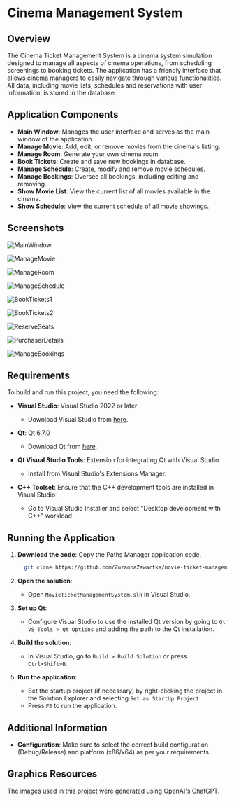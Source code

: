 # Cinema Management System
## Overview
The Cinema Ticket Management System is a cinema system simulation designed to manage all aspects of cinema operations, from scheduling screenings to booking tickets. The application has a friendly interface that allows cinema managers to easily navigate through various functionalities. All data, including movie lists, schedules and reservations with user information, is stored in the database.

## Application Components
- **Main Window**: Manages the user interface and serves as the main window of the application. <br>
- **Manage Movie**: Add, edit, or remove movies from the cinema's listing. <br>
- **Manage Room**: Generate your own cinema room. <br>
- **Book Tickets**: Create and save new bookings in database. <br>
- **Manage Schedule**: Create, modify and remove movie schedules. <br>
- **Manage Bookings**: Oversee all bookings, including editing and removing. <br>
- **Show Movie List**: View the current list of all movies available in the cinema. <br>
- **Show Schedule**: View the current schedule of all movie showings. <br>

## Screenshots
![MainWindow](https://github.com/ZuzannaZawartka/movie-ticket-management-system/assets/163564160/2369d190-3a4a-4a0d-97d3-4b9bf0bf047b)

![ManageMovie](https://github.com/ZuzannaZawartka/movie-ticket-management-system/assets/163564160/897f52a2-bed8-4384-a0b6-98339aff1b9a)

![ManageRoom](https://github.com/ZuzannaZawartka/movie-ticket-management-system/assets/163564160/4c7155ad-3c4e-4450-82f9-c254fd4ed10d)

![ManageSchedule](https://github.com/ZuzannaZawartka/movie-ticket-management-system/assets/163564160/31af138d-4687-42f9-a604-9224b9c9d5b9)

![BookTickets1](https://github.com/ZuzannaZawartka/movie-ticket-management-system/assets/163564160/b47970d1-d88e-4da8-93da-adafea1e3e25)

![BookTickets2](https://github.com/ZuzannaZawartka/movie-ticket-management-system/assets/163564160/68d6c53b-65d9-4b15-ba6d-0564ebd63396)

![ReserveSeats](https://github.com/ZuzannaZawartka/movie-ticket-management-system/assets/163564160/45e0a678-34d4-4173-8208-3d4ae4e1d665)

![PurchaserDetails](https://github.com/ZuzannaZawartka/movie-ticket-management-system/assets/163564160/150afa62-1dd1-4c5a-b71d-dedafbd24fa9)

![ManageBookings](https://github.com/ZuzannaZawartka/movie-ticket-management-system/assets/163564160/7a4ba686-5e91-4692-b371-7a901670d86b)

## Requirements

To build and run this project, you need the following:

- **Visual Studio**: Visual Studio 2022 or later
  - Download Visual Studio from [here](https://visualstudio.microsoft.com/).
    
- **Qt**: Qt 6.7.0 
  - Download Qt from [here](https://www.qt.io/download).
    
- **Qt Visual Studio Tools**: Extension for integrating Qt with Visual Studio
  - Install from Visual Studio's Extensions Manager.
    
- **C++ Toolset**: Ensure that the C++ development tools are installed in Visual Studio
  - Go to Visual Studio Installer and select "Desktop development with C++" workload.

## Running the Application

1. **Download the code**: Copy the Paths Manager application code.
   
   ```bash
     git clone https://github.com/ZuzannaZawartka/movie-ticket-management-system.git
     ```
2. **Open the solution**:
    - Open `MovieTicketManagementSystem.sln` in Visual Studio.

3. **Set up Qt**:
    - Configure Visual Studio to use the installed Qt version by going to `Qt VS Tools > Qt Options` and adding the path to the Qt installation.

4. **Build the solution**:
    - In Visual Studio, go to `Build > Build Solution` or press `Ctrl+Shift+B`.

5. **Run the application**:
    - Set the startup project (if necessary) by right-clicking the project in the Solution Explorer and selecting `Set as StartUp Project`.
    - Press `F5` to run the application.

## Additional Information

- **Configuration**: Make sure to select the correct build configuration (Debug/Release) and platform (x86/x64) as per your requirements.
      
## Graphics Resources

The images used in this project were generated using OpenAI's ChatGPT.

